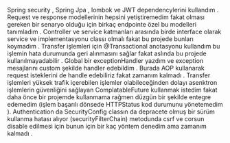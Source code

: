 Spring security , Spring Jpa , lombok ve JWT dependencylerini kullandım . Request ve response modellerinin hepsini yetiştiremedim fakat olması gereken bir senaryo olduğu için birkaç endpointe özel bu modelleri tanımladım .
 Controller ve service katmanları arasında birde interface olarak service ve implementasyonu classı olmalı fakat bu projede bunları koymadım . Transfer işlemleri için @Transactional anotasyonu kullandım  bu işlemin hata durumunda geri alınmasını sağlar fakat  aslında bu projede kullanılmayadabilir .
Global bir exceptionHandler yazdım ve exception mesajlarını custom şekilde handler edebildim . Burada AOP kullanarak request isteklerini de handle edebiliriz fakat zamanım kalmadı . Transfer işlemleri yüksek trafik içerebilen işlemler olabileceğinden dolayı asenktron işlemlerin güvenliğini sağlayan ComplatableFuture kullanmak istedim fakat 
daha önce bir projemde kullanmama rağmen düzgün bir şekilde entegre edemedim (işlem başarılı dönsede HTTPStatus kod durumunu yönetemedim ). Authentication da SecurityConfig classın da depracete olmuş bir sürüm kullanma hatası alıyor (securityFilterChain) metodunda csrf ve corsun disable edilmesi için bunun için bir kaç yöntem denedim ama zamanım kalmadı .

